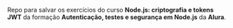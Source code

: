 Repo para salvar os exercícios do curso **Node.js: criptografia e tokens JWT** da formação **Autenticação, testes e segurança em Node.js** da **Alura**.